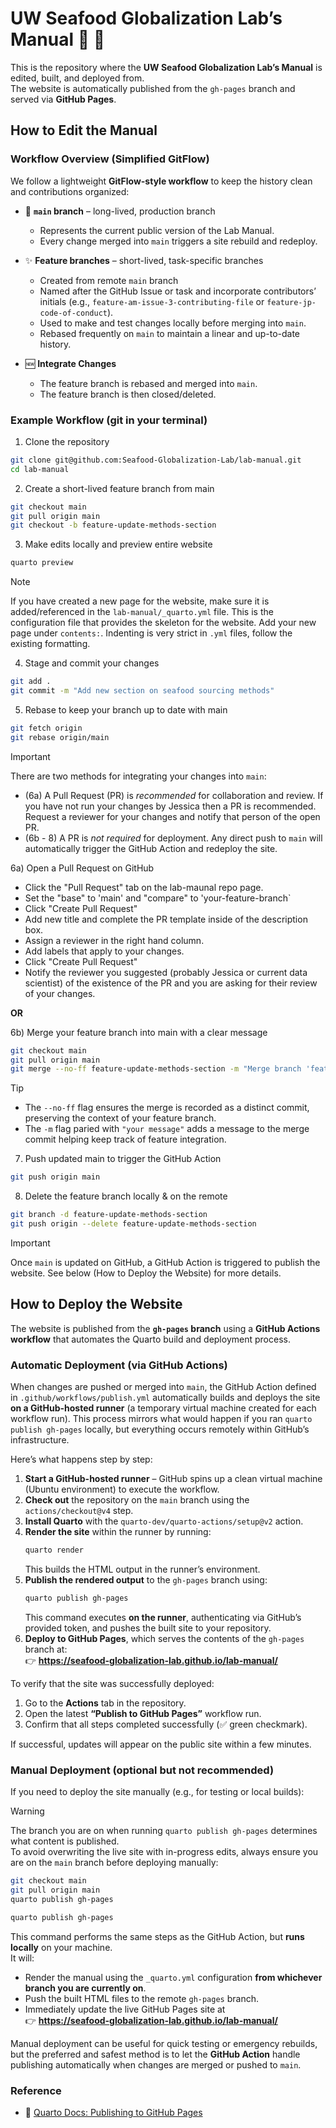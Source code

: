 # UW Seafood Globalization Lab’s Manual 📖 🦀 

This is the repository where the **UW Seafood Globalization Lab’s Manual** is edited, built, and deployed from.  
The website is automatically published from the `gh-pages` branch and served via **GitHub Pages**.

## How to Edit the Manual

### Workflow Overview (Simplified GitFlow)

We follow a lightweight **GitFlow-style workflow** to keep the history clean and contributions organized:

- 🌳 **`main` branch** – long-lived, production branch  
   - Represents the current public version of the Lab Manual.  
   - Every change merged into `main` triggers a site rebuild and redeploy.

- ✨ **Feature branches** – short-lived, task-specific branches  
   - Created from remote `main` branch  
   - Named after the GitHub Issue or task and incorporate contributors’ initials (e.g., `feature-am-issue-3-contributing-file` or `feature-jp-code-of-conduct`).  
   - Used to make and test changes locally before merging into `main`.  
   - Rebased frequently on `main` to maintain a linear and up-to-date history.

- 🆕 **Integrate Changes**  
   - The feature branch is rebased and merged into `main`.  
   - The feature branch is then closed/deleted.

### Example Workflow (git in your terminal)

  1) Clone the repository
  ```bash
  git clone git@github.com:Seafood-Globalization-Lab/lab-manual.git
  cd lab-manual
  ```

  2) Create a short-lived feature branch from main
  ```bash
  git checkout main
  git pull origin main
  git checkout -b feature-update-methods-section
  ```

  3) Make edits locally and preview entire website
  ```bash
  quarto preview
  ```

> [!Note]
> If you have created a new page for the website, make sure it is added/referenced in the `lab-manual/_quarto.yml` file. This is the configuration file that provides the skeleton for the website. Add your new page under `contents:`. Indenting is very strict in `.yml` files, follow the existing formatting.

  4) Stage and commit your changes
  ```bash
  git add .
  git commit -m "Add new section on seafood sourcing methods"
  ```

  5) Rebase to keep your branch up to date with main
  ```bash
  git fetch origin
  git rebase origin/main
  ```

> [!Important] 
> There are two methods for integrating your changes into `main`:
> - (6a) A Pull Request (PR) is *recommended* for collaboration and review. If you have not run your changes by Jessica then a PR is recommended. Request a reviewer for your changes and notify that person of the open PR.
> - (6b - 8) A PR is *not required* for deployment. Any direct push to `main` will automatically trigger the GitHub Action and redeploy the site.

  6a) Open a Pull Request on GitHub
   - Click the "Pull Request" tab on the lab-maunal repo page.
   - Set the "base" to 'main' and "compare" to 'your-feature-branch`
   - Click "Create Pull Request"
   - Add new title and complete the PR template inside of the description box.
   - Assign a reviewer in the right hand column.
   - Add labels that apply to your changes.
   - Click "Create Pull Request"
   - Notify the reviewer you suggested (probably Jessica or current data scientist) of the existence of the PR and you are asking for their review of your changes.

**OR**

  6b) Merge your feature branch into main with a clear message
  ```bash
  git checkout main
  git pull origin main
  git merge --no-ff feature-update-methods-section -m "Merge branch 'feature-update-methods-section' into main"
  ```

> [!Tip]
> - The `--no-ff` flag ensures the merge is recorded as a distinct commit, preserving the context of your feature branch.
> - The `-m` flag paried with `"your message"` adds a message to the merge commit helping keep track of feature integration.

  7) Push updated main to trigger the GitHub Action
  ```bash
  git push origin main
  ```

  8) Delete the feature branch locally & on the remote
  ```bash
  git branch -d feature-update-methods-section
  git push origin --delete feature-update-methods-section
  ```

> [!Important]
> Once `main` is updated on GitHub, a GitHub Action is triggered to publish the website. See below (How to Deploy the Website) for more details.

## How to Deploy the Website

The website is published from the **`gh-pages` branch** using a **GitHub Actions workflow** that automates the Quarto build and deployment process.

### Automatic Deployment (via GitHub Actions)

When changes are pushed or merged into `main`, the GitHub Action defined in `.github/workflows/publish.yml` automatically builds and deploys the site **on a GitHub-hosted runner** (a temporary virtual 
machine created for each workflow run). This process mirrors what would happen if you ran `quarto publish gh-pages` locally, but everything occurs remotely within GitHub’s infrastructure.

Here’s what happens step by step:

   1. **Start a GitHub-hosted runner** – GitHub spins up a clean virtual machine (Ubuntu environment) to execute the workflow.  
   2. **Check out** the repository on the `main` branch using the `actions/checkout@v4` step.  
   3. **Install Quarto** with the `quarto-dev/quarto-actions/setup@v2` action.  
   4. **Render the site** within the runner by running:
      ```bash
      quarto render
      ```
      This builds the HTML output in the runner’s environment.
   5. **Publish the rendered output** to the `gh-pages` branch using:
      ```bash
      quarto publish gh-pages
      ```
      This command executes **on the runner**, authenticating via GitHub’s provided token, and pushes the built site to your repository.
   6. **Deploy to GitHub Pages**, which serves the contents of the `gh-pages` branch at:  
      👉 **https://seafood-globalization-lab.github.io/lab-manual/**

To verify that the site was successfully deployed:
1. Go to the **Actions** tab in the repository.  
2. Open the latest **“Publish to GitHub Pages”** workflow run.  
3. Confirm that all steps completed successfully (✅ green checkmark).

If successful, updates will appear on the public site within a few minutes.

### Manual Deployment (optional but not recommended)

If you need to deploy the site manually (e.g., for testing or local builds):

> [!Warning] 
> The branch you are on when running `quarto publish gh-pages` determines what content is published.  
> To avoid overwriting the live site with in-progress edits, always ensure you are on the `main` branch before deploying manually:
> ```bash
> git checkout main
> git pull origin main
> quarto publish gh-pages
> ```

```bash
quarto publish gh-pages
```

This command performs the same steps as the GitHub Action, but **runs locally** on your machine.  
It will:

- Render the manual using the `_quarto.yml` configuration **from whichever branch you are currently on**.  
- Push the built HTML files to the remote `gh-pages` branch.  
- Immediately update the live GitHub Pages site at  
  👉 **https://seafood-globalization-lab.github.io/lab-manual/**


Manual deployment can be useful for quick testing or emergency rebuilds, but the preferred and safest method is to let the **GitHub Action** handle publishing automatically when changes are merged or pushed to `main`.


### Reference

- 📘 [Quarto Docs: Publishing to GitHub Pages](https://quarto.org/docs/publishing/github-pages.html)  
